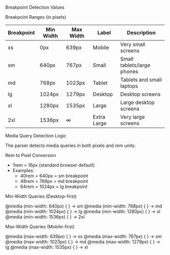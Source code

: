   Breakpoint Detection Values

  Breakpoint Ranges (in pixels)

  | Breakpoint | Min Width | Max Width | Label       | Description                |
  |------------|-----------|-----------|-------------|----------------------------|
  | xs         | 0px       | 639px     | Mobile      | Very small screens         |
  | sm         | 640px     | 767px     | Small       | Small tablets/large phones |
  | md         | 768px     | 1023px    | Tablet      | Tablets and small laptops  |
  | lg         | 1024px    | 1279px    | Desktop     | Desktop screens            |
  | xl         | 1280px    | 1535px    | Large       | Large desktop screens      |
  | 2xl        | 1536px    | ∞         | Extra Large | Very large screens         |

  Media Query Detection Logic

  The parser detects media queries in both pixels and rem units:

  Rem to Pixel Conversion

  - 1rem = 16px (standard browser default)
  - Examples:
    - 40rem = 640px = sm breakpoint
    - 48rem = 768px = md breakpoint
    - 64rem = 1024px = lg breakpoint

  Min-Width Queries (Desktop-first)

  @media (min-width: 640px) { } → sm
  @media (min-width: 768px) { } → md
  @media (min-width: 1024px) { } → lg
  @media (min-width: 1280px) { } → xl
  @media (min-width: 1536px) { } → 2xl

  Max-Width Queries (Mobile-first)

  @media (max-width: 639px) { } → xs
  @media (max-width: 767px) { } → sm
  @media (max-width: 1023px) { } → md
  @media (max-width: 1279px) { } → lg
  @media (max-width: 1535px) { } → xl